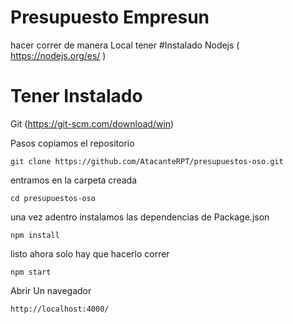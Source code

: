 # Presupuesto Empresun 

hacer correr de manera Local tener 
#Instalado
Nodejs ( https://nodejs.org/es/ )
# Tener Instalado
 Git (https://git-scm.com/download/win)

Pasos 
copiamos el repositorio
```
git clone https://github.com/AtacanteRPT/presupuestos-oso.git
```
entramos en la carpeta creada 
```
cd presupuestos-oso
```
una vez adentro instalamos las dependencias de Package.json
```
npm install
```
listo ahora solo hay que hacerlo correr
```
npm start
```
Abrir Un navegador

```
http://localhost:4000/
```